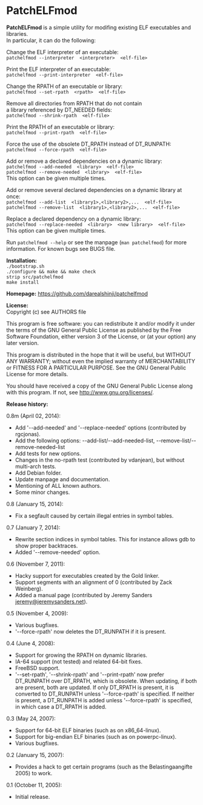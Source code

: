 PatchELFmod
===============
**PatchELFmod** is a simple utility for modifing existing ELF executables
and libraries.<br>
In particular, it can do the following:

Change the ELF interpreter of an executable:<br>
  `patchelfmod --interpreter  <interpreter>  <elf-file>`<br>

Print the ELF interpreter of an executable:<br>
  `patchelfmod --print-interpreter  <elf-file>`<br>

Change the RPATH of an executable or library:<br>
  `patchelfmod --set-rpath  <rpath>  <elf-file>`<br>

Remove all directories from RPATH that do not contain<br>
a library referenced by DT_NEEDED fields:<br>
  `patchelfmod --shrink-rpath  <elf-file>`<br>

Print the RPATH of an executable or library:<br>
  `patchelfmod --print-rpath  <elf-file>`<br>

Force the use of the obsolete DT_RPATH instead of DT_RUNPATH:<br>
  `patchelfmod --force-rpath  <elf-file>`<br>

Add or remove a declared dependencies on a dynamic library:<br>
  `patchelfmod --add-needed  <library>  <elf-file>`<br>
  `patchelfmod --remove-needed  <library>  <elf-file>`<br>
This option can be given multiple times.<br>

Add or remove several declared dependencies on a dynamic library at once:<br>
  `patchelfmod --add-list  <library1>,<library2>,...  <elf-file>`<br>
  `patchelfmod --remove-list  <library1>,<library2>,...  <elf-file>`<br>

Replace a declared dependency on a dynamic library:<br>
  `patchelfmod --replace-needed  <library>  <new library>  <elf-file>`<br>
This option can be given multiple times.<br>

Run `patchelfmod --help` or see the manpage (`man patchelfmod`) for more information.
For known bugs see BUGS file.


**Installation:**<br>
`./bootstrap.sh`<br>
`./configure && make && make check`<br>
`strip src/patchelfmod`<br>
`make install`<br>


**Homepage:** https://github.com/darealshinji/patchelfmod<br>


**License:**<br>
Copyright (c)  see AUTHORS file

This program is free software: you can redistribute it and/or modify
it under the terms of the GNU General Public License as published by
the Free Software Foundation, either version 3 of the License, or (at
your option) any later version.

This program is distributed in the hope that it will be useful, but
WITHOUT ANY WARRANTY; without even the implied warranty of
MERCHANTABILITY or FITNESS FOR A PARTICULAR PURPOSE. See the GNU
General Public License for more details.

You should have received a copy of the GNU General Public License
along with this program. If not, see <http://www.gnu.org/licenses/>.


**Release history:**

0.8m (April 02, 2014):
* Add '--add-needed' and '--replace-needed' options
  (contributed by rgcjonas).
* Add the following options:
  --add-list/--add-needed-list,
  --remove-list/--remove-needed-list
* Add tests for new options.
* Changes in the no-rpath test (contributed by vdanjean),
  but without multi-arch tests.
* Add Debian folder.
* Update manpage and documentation.
* Mentioning of ALL known authors.
* Some minor changes.

0.8 (January 15, 2014):
* Fix a segfault caused by certain illegal entries in symbol tables.

0.7 (January 7, 2014):
* Rewrite section indices in symbol tables. This for instance allows
  gdb to show proper backtraces.
* Added '--remove-needed' option.

0.6 (November 7, 2011):
* Hacky support for executables created by the Gold linker.
* Support segments with an alignment of 0 (contributed by Zack
  Weinberg).
* Added a manual page (contributed by Jeremy Sanders
  <jeremy@jeremysanders.net>).

0.5 (November 4, 2009):
* Various bugfixes.
* '--force-rpath' now deletes the DT_RUNPATH if it is present.

0.4 (June 4, 2008):
* Support for growing the RPATH on dynamic libraries.
* IA-64 support (not tested) and related 64-bit fixes.
* FreeBSD support.
* '--set-rpath', '--shrink-rpath' and '--print-rpath' now prefer
  DT_RUNPATH over DT_RPATH, which is obsolete.  When updating, if both
  are present, both are updated.  If only DT_RPATH is present, it is
  converted to DT_RUNPATH unless '--force-rpath' is specified.  If
  neither is present, a DT_RUNPATH is added unless '--force-rpath' is
  specified, in which case a DT_RPATH is added.

0.3 (May 24, 2007):
* Support for 64-bit ELF binaries (such as on x86_64-linux).
* Support for big-endian ELF binaries (such as on powerpc-linux).
* Various bugfixes.

0.2 (January 15, 2007):
* Provides a hack to get certain programs (such as the
  Belastingaangifte 2005) to work.

0.1 (October 11, 2005):
* Initial release.
